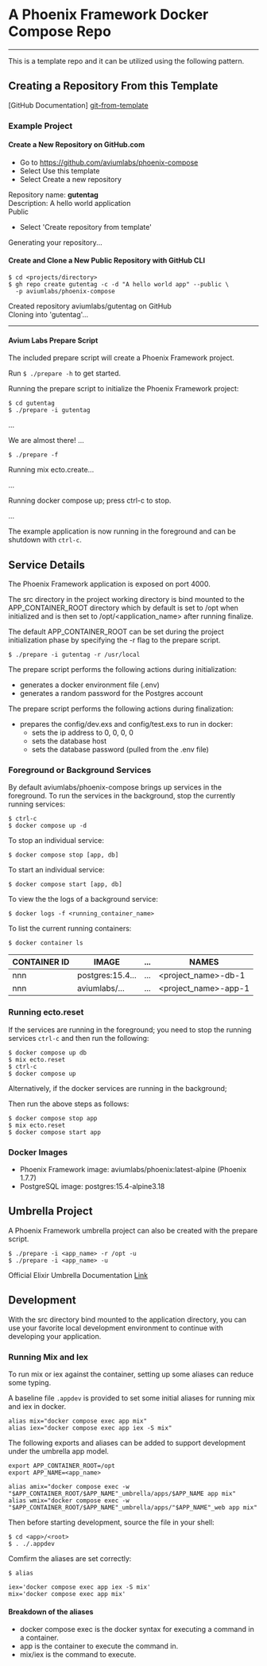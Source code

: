 A Phoenix Framework Docker Compose Repo
=======================================

---

This is a template repo and it can be utilized using the following pattern. 


Creating a Repository From this Template
----------------------------------------

[GitHub Documentation] [git-from-template]


### Example Project

#### Create a New Repository on GitHub.com

- Go to https://github.com/aviumlabs/phoenix-compose
- Select Use this template
- Select Create a new repository

Repository name: __gutentag__<br />
Description: A hello world application<br />
Public<br />

- Select 'Create repository from template'

Generating your repository...


#### Create and Clone a New Public Repository with GitHub CLI

    $ cd <projects/directory>
    $ gh repo create gutentag -c -d "A hello world app" --public \
      -p aviumlabs/phoenix-compose 


Created repository aviumlabs/gutentag on GitHub<br />
Cloning into 'gutentag'...<br />

---

#### Avium Labs Prepare Script

The included prepare script will create a Phoenix Framework project. 

Run `$ ./prepare -h` to get started.

Running the prepare script to initialize the Phoenix Framework project:

    $ cd gutentag
    $ ./prepare -i gutentag 

...

We are almost there! ...

    $ ./prepare -f
    
Running mix ecto.create...

...

Running docker compose up; press ctrl-c to stop.

...


The example application is now running in the foreground and can be shutdown 
with `ctrl-c`.

Service Details
---------------

The Phoenix Framework application is exposed on port 4000. 

The src directory in the project working directory is bind mounted to the 
APP\_CONTAINER\_ROOT directory which by default is set to /opt when initialized
and is then set to /opt/\<application\_name\> after running finalize.

The default APP\_CONTAINER\_ROOT can be set during the project initialization 
phase by specifying the -r flag to the prepare script.

    $ ./prepare -i gutentag -r /usr/local

The prepare script performs the following actions during initialization:
- generates a docker environment file (.env)
- generates a random password for the Postgres account 

The prepare script performs the following actions during finalization:
- prepares the config/dev.exs and config/test.exs to run in docker:
  - sets the ip address to 0, 0, 0, 0
  - sets the database host
  - sets the database password (pulled from the .env file)


### Foreground or Background Services
By default aviumlabs/phoenix-compose brings up services in the foreground. To 
run the services in the background, stop the currently running services:

    $ ctrl-c
    $ docker compose up -d
    
To stop an individual service:

    $ docker compose stop [app, db]

To start an individual service:

    $ docker compose start [app, db]

To view the the logs of a background service:

    $ docker logs -f <running_container_name>

To list the current running containers:

    $ docker container ls

| CONTAINER ID     | IMAGE            | ...  | NAMES                     |
|------------------|------------------|------|---------------------------|
| nnn              | postgres:15.4... | ...  | \<project\_name\>-db-1    |
| nnn              | aviumlabs/...    | ...  | \<project\_name\>-app-1   |


### Running ecto.reset

If the services are running in the foreground; you need to stop the running 
services `ctrl-c` and then run the following:

    $ docker compose up db
    $ mix ecto.reset
    $ ctrl-c
    $ docker compose up

Alternatively, if the docker services are running in the background;

Then run the above steps as follows:

    $ docker compose stop app
    $ mix ecto.reset
    $ docker compose start app


### Docker Images
- Phoenix Framework image: aviumlabs/phoenix:latest-alpine (Phoenix 1.7.7)
- PostgreSQL image: postgres:15.4-alpine3.18

Umbrella Project
----------------
A Phoenix Framework umbrella project can also be created with the prepare 
script. 

    $ ./prepare -i <app_name> -r /opt -u
    $ ./prepare -i <app_name> -u

Official Elixir Umbrella Documentation 
[Link](https://elixir-lang.org/getting-started/mix-otp/dependencies-and-umbrella-projects.html)

Development
-----------
With the src directory bind mounted to the application directory, you can use 
your favorite local development environment to continue with developing 
your application.

### Running Mix and Iex 
To run mix or iex against the container, setting up some aliases can reduce some 
typing.

A baseline file `.appdev` is provided to set some initial aliases for running 
mix and iex in docker.

    alias mix="docker compose exec app mix"
    alias iex="docker compose exec app iex -S mix"


The following exports and aliases can be added to support development under 
the umbrella app model.

    export APP_CONTAINER_ROOT=/opt
    export APP_NAME=<app_name>

    alias amix="docker compose exec -w "$APP_CONTAINER_ROOT/$APP_NAME"_umbrella/apps/$APP_NAME app mix"
    alias wmix="docker compose exec -w "$APP_CONTAINER_ROOT/$APP_NAME"_umbrella/apps/"$APP_NAME"_web app mix"

Then before starting development, source the file in your shell:

    $ cd <app>/<root>
    $ . ./.appdev
   
Comfirm the aliases are set correctly:

    $ alias

    iex='docker compose exec app iex -S mix'
    mix='docker compose exec app mix'


#### Breakdown of the aliases

* docker compose exec is the docker syntax for executing a command in a container.
* app is the container to execute the command in.
* mix/iex is the command to execute.


[git-from-template]: https://docs.github.com/en/repositories/creating-and-managing-repositories/creating-a-repository-from-a-template

